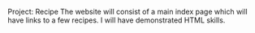 Project: Recipe
The website will consist of a main index page which will have links to a few recipes.
I will have demonstrated HTML skills.
